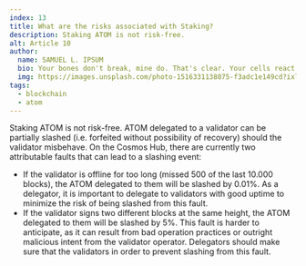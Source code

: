 ```yaml
---
index: 13
title: What are the risks associated with Staking?
description: Staking ATOM is not risk-free.
alt: Article 10
author: 
  name: SAMUEL L. IPSUM
  bio: Your bones don't break, mine do. That's clear. Your cells react to bacteria and viruses differently than mine. You don't get sick, I do. That's also clear. But for some reason, you and I react the exact same way to water. We swallow it too fast, we choke. We get some in our lungs, we drown. However unreal it may seem, we are connected, you and I. We're on the same curve, just on opposite ends.
  img: https://images.unsplash.com/photo-1516331138075-f3adc1e149cd?ixlib=rb-1.2.1&ixid=MXwxMjA3fDB8MHxwaG90by1wYWdlfHx8fGVufDB8fHw%3D&auto=format&fit=crop&w=800&q=60
tags: 
  - blockchain
  - atom
---
```


Staking ATOM is not risk-free. ATOM delegated to a validator can be partially slashed (i.e. forfeited without possibility of recovery) should the validator misbehave. On the Cosmos Hub, there are currently two attributable faults that can lead to a slashing event:

- If the validator is offline for too long (missed 500 of the last 10.000 blocks), the ATOM delegated to them will be slashed by 0.01%. As a delegator, it is important to delegate to validators with good uptime to minimize the risk of being slashed from this fault. 
- If the validator signs two different blocks at the same height, the ATOM delegated to them will be slashed by 5%. This fault is harder to anticipate, as it can result from bad operation practices or outright malicious intent from the validator operator. Delegators should make sure that the validators in order to prevent slashing from this fault. 